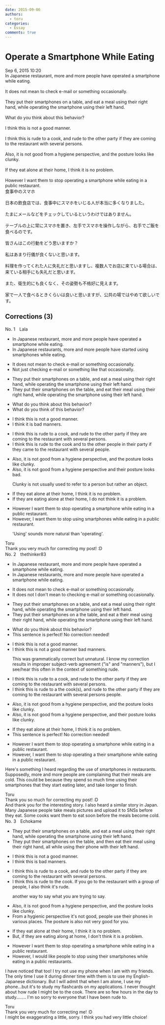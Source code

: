 ```yaml
---
date: 2015-09-06
authors:
  - toru
categories:
  - Essay
comments: true
---
```


# Operate a Smartphone While Eating
<div class="date">Sep 6, 2015 10:20</div>
<div id="post"><div id="body_show_ori">
In Japanese restaurant, more and more people have operated a smartphone while eating.<br/><br/>It does not mean to check e-mail or something occasionally.<br/><br/>They put their smartphones on a table, and eat a meal using their right hand, while operating the smartphone using their left hand.<br/><br/>What do you think about this behavior?<br/><br/>I think this is not a good manner.<br/><br/>I think this is rude to a cook, and rude to the other party if they are coming to the restaurant with several persons.<br/><br/>Also, it is not good from a hygiene perspective, and the posture looks like clunky.<br/><br/>If they eat alone at their home, I think it is no problem.<br/><br/>However I want them to stop operating a smartphone while eating in a public restaurant.
</div></div>

<!-- more -->

<div id="post_ja"><div id="body_show_mo">
食事中のスマホ<br/><br/>日本の飲食店では、食事中にスマホをいじる人が本当に多くなりました。<br/><br/>たまにメールなどをチェックしているというわけではありません。<br/><br/>テーブルの上に常にスマホを置き、左手でスマホを操作しながら、右手でご飯を食べるのです。<br/><br/>皆さんはこの行動をどう思いますか？<br/><br/>私はあまり行儀が良くないと思います。<br/><br/>料理を作ってくれた人に失礼だと思いますし、複数人でお店に来ている場合は、来ている相手にも失礼だと思います。<br/><br/>また、衛生的にも良くなく、その姿勢も不格好に見えます。<br/><br/>家で一人で食べるときくらいは良いと思いますが、公共の場ではやめて欲しいです。
</div></div>

## Corrections (3)
<div id="block"><div class="first_name"> No. 1　<span class="just_name">Lala</span></div><div id="block2">
<ul class="correction_field">
<li class="incorrect">In Japanese restaurant, more and more people have operated a smartphone while eating.</li>
<li class="corrected correct">
In Japanese restaurants, more and more people have started using smartphones while eating.
</li>
</ul>
<ul class="correction_field">
<li class="incorrect">It does not mean to check e-mail or something occasionally.</li>
<li class="corrected correct">
Not just checking e-mail or something like that occasionally.
</li>
</ul>
<ul class="correction_field">
<li class="incorrect">They put their smartphones on a table, and eat a meal using their right hand, while operating the smartphone using their left hand.</li>
<li class="corrected correct">
They put their smartphones on the table, and eat their meal using their right hand, while operating the smartphone using their left hand.
</li>
</ul>
<ul class="correction_field">
<li class="incorrect">What do you think about this behavior?</li>
<li class="corrected correct">
What do you think of this behavior?
</li>
</ul>
<ul class="correction_field">
<li class="incorrect">I think this is not a good manner.</li>
<li class="corrected correct">
I think it is bad manners.
</li>
</ul>
<ul class="correction_field">
<li class="incorrect">I think this is rude to a cook, and rude to the other party if they are coming to the restaurant with several persons.</li>
<li class="corrected correct">
I think this is rude to the cook and to the other people in their party if they came to the restaurant with several people.
</li>
</ul>
<ul class="correction_field">
<li class="incorrect">Also, it is not good from a hygiene perspective, and the posture looks like clunky.</li>
<li class="corrected correct">
Also, it is not good from a hygiene perspective and their posture looks bad.
<p class="correction_comment">Clunky is not usually used to refer to a person but rather an object.</p>
</li>
</ul>
<ul class="correction_field">
<li class="incorrect">If they eat alone at their home, I think it is no problem.</li>
<li class="corrected correct">
If they are eating alone at their home, I do not think it is a problem.
</li>
</ul>
<ul class="correction_field">
<li class="incorrect">However I want them to stop operating a smartphone while eating in a public restaurant.</li>
<li class="corrected correct">
However, I want them to stop using smartphones while eating in a public restaurant.
<p class="correction_comment">'Using' sounds more natural than 'operating'.</p>
</li>
</ul>
</div><div class="name"><span class="just_name">Toru</span><br>
Thank you very much for correcting my post! :D
</div>
</div>
<div id="block"><div class="first_name"> No. 2　<span class="just_name">thethinker83</span></div><div id="block2">
<ul class="correction_field">
<li class="incorrect">In Japanese restaurant, more and more people have operated a smartphone while eating.</li>
<li class="corrected correct">
In Japanese restaurant<span class="f_blue">s</span>, more and more people have operated a smartphone while eating.
</li>
</ul>
<ul class="correction_field">
<li class="incorrect">It does not mean to check e-mail or something occasionally.</li>
<li class="corrected correct">
<span class="sline"><span class="f_red">It does not</span></span> <span class="f_blue">I don't </span>mean <span class="sline"><span class="f_red">to</span></span> check<span class="f_blue">ing</span> e-mail or something occasionally.
</li>
</ul>
<ul class="correction_field">
<li class="incorrect">They put their smartphones on a table, and eat a meal using their right hand, while operating the smartphone using their left hand.</li>
<li class="corrected correct">
They put their smartphones on <span class="sline"><span class="f_red">a</span></span> <span class="f_blue">the</span> table, and eat <span class="sline"><span class="f_red">a</span></span> <span class="f_blue">their</span> meal using their right hand, while operating the smartphone using their left hand.
</li>
</ul>
<ul class="correction_field">
<li class="incorrect">What do you think about this behavior?</li>
<li class="corrected perfect">This sentence is perfect! No correction needed!</li>
</ul>
<ul class="correction_field">
<li class="incorrect">I think this is not a good manner.</li>
<li class="corrected correct">
I think this is <span class="sline"><span class="f_red">not a good manner</span></span> <span class="f_blue">bad manners</span>.
<p class="correction_comment">This was grammatically correct but unnatural.  I know my correction results in improper subject-verb agreement ("is" and "manners"), but I see/hear this often in the context of something rude.</p>
</li>
</ul>
<ul class="correction_field">
<li class="incorrect">I think this is rude to a cook, and rude to the other party if they are coming to the restaurant with several persons.</li>
<li class="corrected correct">
I think this is rude to <span class="sline"><span class="f_red">a</span></span> <span class="f_blue">the</span> cook<span class="f_blue">(s)</span>, and rude to the other party if they are coming to the restaurant with several <span class="sline"><span class="f_red">persons</span></span> <span class="f_blue">people</span>.
</li>
</ul>
<ul class="correction_field">
<li class="incorrect">Also, it is not good from a hygiene perspective, and the posture looks like clunky.</li>
<li class="corrected correct">
Also, it is not good from a hygiene perspective, and <span class="f_blue">their</span> posture looks <span class="sline"><span class="f_red">like</span></span> clunky.
</li>
</ul>
<ul class="correction_field">
<li class="incorrect">If they eat alone at their home, I think it is no problem.</li>
<li class="corrected perfect">This sentence is perfect! No correction needed!</li>
</ul>
<ul class="correction_field">
<li class="incorrect">However I want them to stop operating a smartphone while eating in a public restaurant.</li>
<li class="corrected correct">
However<span class="f_blue">,</span> I want them to stop operating <span class="sline"><span class="f_red">a</span></span> <span class="f_blue">their </span>smartphone while eating in a public restaurant.
</li>
</ul>
<p class="comment_small">
 Here's something I heard regarding the use of smartphones in restaurants.  Supposedly, more and more people are complaining that their meals are cold.  This could be because they spend so much time using their smartphones that they start eating later, and take longer to finish.
</p>

</div><div class="name"><span class="just_name">Toru</span><br>
Thank you so much for correcting my post! :D<br/>And thank you for the interesting story. I also heard a similar story in Japan. Many Japanese people take meals pictures and upload it to SNSs before they eat. Some cooks want them to eat soon before the meals become cold.
</div>
</div>
<div id="block"><div class="first_name"> No. 3　<span class="just_name">Echokame</span></div><div id="block2">
<ul class="correction_field">
<li class="incorrect">They put their smartphones on a table, and eat a meal using their right hand, while operating the smartphone using their left hand.</li>
<li class="corrected correct">
They put their smartphones on <span class="f_red">the</span> table, and <span class="f_red">then </span>eat <span class="f_red">their </span>meal using their right hand, <span class="f_red">all</span> while using<span class="f_red"> their phone with</span> their left hand.
</li>
</ul>
<ul class="correction_field">
<li class="incorrect">I think this is not a good manner.</li>
<li class="corrected correct">
I think this is <span class="f_red">bad</span> manner<span class="f_red">s</span>.
</li>
</ul>
<ul class="correction_field">
<li class="incorrect">I think this is rude to a cook, and rude to the other party if they are coming to the restaurant with several persons.</li>
<li class="corrected correct">
I think this is rude to <span class="f_red">the</span> cook<span class="f_red">. </span><span class="f_blue">If you go to the restaurant with a group of people, I also think it's rude.</span>
<p class="correction_comment">another way to say what you are trying to say.</p>
</li>
</ul>
<ul class="correction_field">
<li class="incorrect">Also, it is not good from a hygiene perspective, and the posture looks like clunky.</li>
<li class="corrected correct">
<span class="f_red">From a hygienic perspective it's not good, </span><span class="f_blue">people use their phones in various places.</span> <span class="f_blue">The posture is also not very good for you.</span>
</li>
</ul>
<ul class="correction_field">
<li class="incorrect">If they eat alone at their home, I think it is no problem.</li>
<li class="corrected correct">
<span class="f_blue">But, if they are eating along at home, </span>I <span class="f_blue">don't </span>think it is <span class="f_red">a</span> problem.
</li>
</ul>
<ul class="correction_field">
<li class="incorrect">However I want them to stop operating a smartphone while eating in a public restaurant.</li>
<li class="corrected correct">
However<span class="f_red">,</span> I w<span class="f_red">ould like people</span> to stop <span class="f_red">using their</span> smartphone<span class="f_red">s</span> while eating in <span class="sline"><span class="f_red">a</span></span> public restaurant<span class="f_red">s</span>.
</li>
</ul>
<p class="comment_small">
 I have noticed that too! I try not use my phone when I am with my friends. The only time I use it during dinner time with them is to use my English-Japanese dictionary. But I will admit that when I am alone, I use my phone...but it's to study my flashcards on my applications. I never thought about how rude I might be to the cook. There are so few hours in the day to study........ I'm so sorry to everyone that I have been rude to.
</p>

</div><div class="name"><span class="just_name">Toru</span><br>
Thank you very much for correcting me! :D<br/>I might be exaggerating a little, sorry. I think you had very little choice!
</div>
</div>
